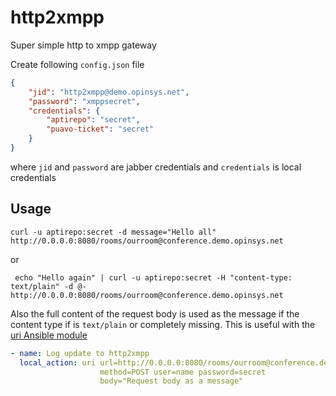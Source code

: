 
# http2xmpp

Super simple http to xmpp gateway

Create following `config.json` file

```json
{
    "jid": "http2xmpp@demo.opinsys.net",
    "password": "xmppsecret",
    "credentials": {
        "aptirepo": "secret",
        "puavo-ticket": "secret"
    }
}
```

where `jid` and `password` are jabber credentials and `credentials` is local
credentials


## Usage

    curl -u aptirepo:secret -d message="Hello all" http://0.0.0.0:8080/rooms/ourroom@conference.demo.opinsys.net

or

     echo "Hello again" | curl -u aptirepo:secret -H "content-type: text/plain" -d @- http://0.0.0.0:8080/rooms/ourroom@conference.demo.opinsys.net


Also the full content of the request body is used as the message if the content
type if is `text/plain` or completely missing. This is useful with the [uri
Ansible module][uri]



```yaml
- name: Log update to http2xmpp
  local_action: uri url=http://0.0.0.0:8080/rooms/ourroom@conference.demo.opinsys.net
                    method=POST user=name password=secret
                    body="Request body as a message"
```


[uri]: http://docs.ansible.com/uri_module.html


